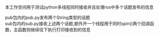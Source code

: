 本工作空间用于测试python多线程同时接收并且处理ros中多个话题发布的信息

pub包内的pub.py发布两个String类型的话题  
sub包内的sub.py接收上述两个话题,额外开一个线程用于同时spin()两个回调函数，主函数则继续往下执行打印接收到的信息

